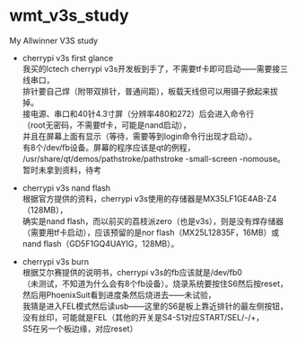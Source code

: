# wmt_v3s_study
My Allwinner V3S study

* cherrypi v3s first glance  
我买的lctech cherrypi v3s开发板到手了，不需要tf卡即可启动——需要接三线串口，  
排针要自己焊（附带双排针，普通间距），板载天线但可以用镊子掀起来拔掉。  
接电源、串口和40针4.3寸屏（分辨率480和272）后会进入命令行  
（root无密码，不需要tf卡，可能是nand启动），  
并且在屏幕上面有显示（等待，需要等到login命令行出现才启动）。  
有8个/dev/fb设备。屏幕的程序应该是qt的例程，  
/usr/share/qt/demos/pathstroke/pathstroke -small-screen -nomouse。  
暂时未拿到资料，待考  

* cherrypi v3s nand flash    
根据官方提供的资料，cherrypi v3s使用的存储器是MX35LF1GE4AB-Z4（128MB），  
确实是nand flash，而以前买的荔枝派zero（也是v3s），则是没有焊存储器  
（需要用tf卡启动），应该预留的是nor flash（MX25L12835F，16MB）或  
nand flash（GD5F1GQ4UAYIG，128MB）。   

* cherrypi v3s burn  
根据艾尔赛提供的说明书，cherrypi v3s的fb应该就是/dev/fb0  
（未测试，不知道为什么会有8个fb设备）。烧录系统要按住S6然后按reset，  
然后用PhoenixSuit看到进度条然后烧进去——未试验，  
我猜是进入FEL模式然后读usb——这里的S6是板上靠近排针的最左侧按钮，  
没有丝印，可能就是FEL（其他的开关是S4-S1对应START/SEL/-/+，  
S5在另一个板边缘，对应reset）  

